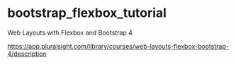 # bootstrap_flexbox_tutorial
Web Layouts with Flexbox and Bootstrap 4

https://app.pluralsight.com/library/courses/web-layouts-flexbox-bootstrap-4/description


